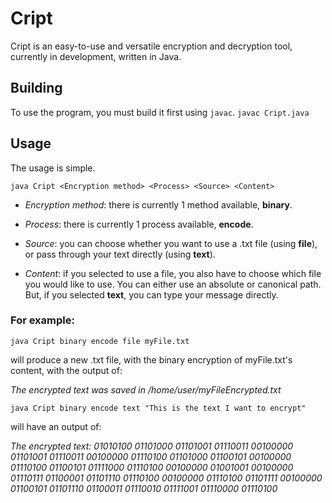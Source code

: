 # Cript
Cript is an easy-to-use and versatile encryption and decryption tool, currently in development, written in Java.

## Building
To use the program, you must build it first using `javac`.
`javac Cript.java`

## Usage
The usage is simple.

`java Cript <Encryption method> <Process> <Source> <Content>`

- *Encryption method*: there is currently 1 method available, **binary**.

- *Process*: there is currently 1 process available, **encode**.

- *Source*: you can choose whether you want to use a .txt file (using **file**), or pass through your text directly (using **text**).

- *Content*: if you selected to use a file, you also have to choose which file you would like to use. You can either use an absolute or canonical path. But, if you selected **text**, you can type your message directly.


### For example:

`java Cript binary encode file myFile.txt` 

will produce a new .txt file, with the binary encryption of myFile.txt's content, with the output of:

*The encrypted text was saved in /home/user/myFileEncrypted.txt*


`java Cript binary encode text "This is the text I want to encrypt"`

will have an output of:

*The encrypted text: 01010100 01101000 01101001 01110011 00100000 01101001 01110011 00100000 01110100 01101000 01100101 00100000 01110100 01100101 01111000 01110100 00100000 01001001 00100000 01110111 01100001 01101110 01110100 00100000 01110100 01101111 00100000 01100101 01101110 01100011 01110010 01111001 01110000 01110100*
